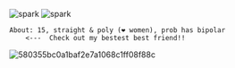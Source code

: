 ![spark](https://github.com/user-attachments/assets/53dcd602-5537-40f7-8c16-51401231efe7) ![spark](https://github.com/user-attachments/assets/53dcd602-5537-40f7-8c16-51401231efe7) 
 
    About: 15, straight & poly (❤ women), prob has bipolar
        <---  Check out my bestest best friend!!

            
![580355bc0a1baf2e7a1068c1ff08f88c](https://github.com/user-attachments/assets/1c332137-6b99-47f8-b629-adacb3db7db5)


<!---
grungedart/grungedart is a ✨ special ✨ repository because its `README.md` (this file) appears on your GitHub profile.
You can click the Preview link to take a look at your changes.
--->
